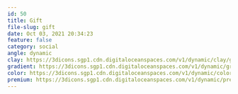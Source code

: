 ```yaml
---
id: 50
title: Gift
file-slug: gift
date: Oct 03, 2021 20:34:23
feature: false
category: social
angle: dynamic
clay: https://3dicons.sgp1.cdn.digitaloceanspaces.com/v1/dynamic/clay/gift-dynamic-clay.png
gradient: https://3dicons.sgp1.cdn.digitaloceanspaces.com/v1/dynamic/gradient/gift-dynamic-gradient.png
color: https://3dicons.sgp1.cdn.digitaloceanspaces.com/v1/dynamic/color/gift-dynamic-color.png
premium: https://3dicons.sgp1.cdn.digitaloceanspaces.com/v1/dynamic/premium/gift-dynamic-premium.png
---
```

